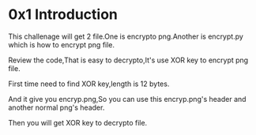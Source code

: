 0x1 Introduction
=
This challenage will get 2 file.One is encrypto png.Another is encrypt.py which is how to encrypt png file.

Review the code,That is easy to decrypto,It's use XOR key to encrypt png file.

First time need to find XOR key,length is 12 bytes.

And it give you encryp.png,So you can use this encryp.png's header and another normal png's header.

Then you will get XOR key to decrypto file. 

